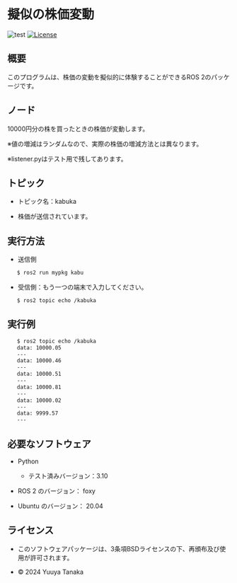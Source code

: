 # 擬似の株価変動
![test](https://github.com/yuuya1086/mypkg/actions/workflows/test.yml/badge.svg)
[![License](https://img.shields.io/badge/License-BSD_3--Clause-blue.svg)](https://opensource.org/licenses/BSD-3-Clause)

## 概要

このプログラムは、株価の変動を擬似的に体験することができるROS 2のパッケージです。

## ノード

10000円分の株を買ったときの株価が変動します。<br>

※値の増減はランダムなので、実際の株価の増減方法とは異なります。

※listener.pyはテスト用で残してあります。

## トピック

- トピック名：kabuka

- 株価が送信されています。

## 実行方法

- 送信側
```bash
   $ ros2 run mypkg kabu
```

- 受信側：もう一つの端末で入力してください。
```bash
   $ ros2 topic echo /kabuka
```

## 実行例

```bash
   $ ros2 topic echo /kabuka
   data: 10000.05
   ---
   data: 10000.46
   ---
   data: 10000.51
   ---
   data: 10000.81
   ---
   data: 10000.02
   ---
   data: 9999.57
   ---
```

## 必要なソフトウェア

- Python
  - テスト済みバージョン：3.10<br>

- ROS 2 のバージョン： foxy

- Ubuntu のバージョン： 20.04
　
## ライセンス

- このソフトウェアパッケージは、3条項BSDライセンスの下、再頒布及び使用が許可されます。

- © 2024 Yuuya Tanaka

